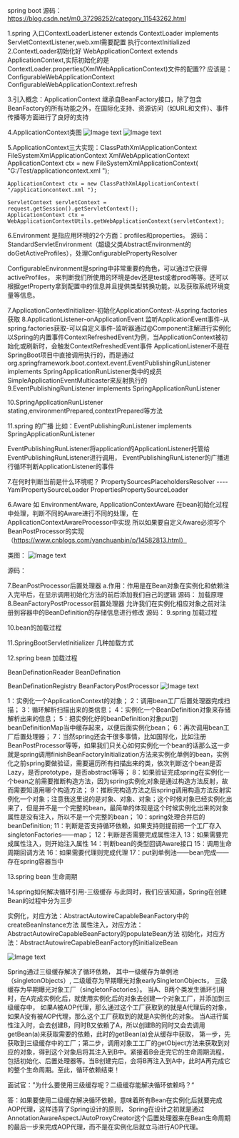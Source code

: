 spring boot 源码：https://blog.csdn.net/m0_37298252/category_11543262.html


1.spring 入口ContextLoaderListener extends ContextLoader implements ServletContextListener,web.xml需要配置
执行contextInitialized
2.ContextLoader初始化好
WebApplicationContext extends ApplicationContext,实际初始化的是ContextLoader.properties(XmlWebApplicationContext)文件的配置??
应该是：ConfigurableWebApplicationContext
ConfigurableWebApplicationContext.refresh

3.引入概念：ApplicationContext
继承自BeanFactory接口，除了包含BeanFactory的所有功能之外，在国际化支持、资源访问（如URL和文件）、事件传播等方面进行了良好的支持

4.ApplicationContext类图
![Image text](./1.png)
![Image text](./2.png)

5.ApplicationContext三大实现：ClassPathXmlApplicationContext FileSystemXmlApplicationContext XmlWebApplicationContext
    ApplicationContext ctx = new FileSystemXmlApplicationContext( "G:/Test/applicationcontext.xml ");
    
    ApplicationContext ctx = new ClassPathXmlApplicationContext( "/applicationcontext.xml ");
    
    ServletContext servletContext = request.getSession().getServletContext();
    ApplicationContext ctx = WebApplicationContextUtils.getWebApplicationContext(servletContext);
6.Environment
是指应用环境的2个方面：profiles和properties。
源码：StandardServletEnvironment（超级父类AbstractEnvironment的doGetActiveProfiles），处理ConfigurablePropertyResolver

ConfigurableEnvironment是spring中非常重要的角色，可以通过它获得activeProfiles，
来判断我们所使用的环境是dev还是test或者prod等等。还可以根据getProperty拿到配置中的信息并且提供类型转换功能，以及获取系统环境变量等信息。

7.ApplicationContextInitializer-初始化ApplicationContext-从spring.factories获取
8.ApplicationListener-onApplicationEvent 监听ApplicationEvent事件-从spring.factories获取-可以自定义事件-监听器通过@Component注解进行实例化
    以Spring的内置事件ContextRefreshedEvent为例，当ApplicationContext被初始化或刷新时，会触发ContextRefreshedEvent事件
    ApplicationListener不是在SpringBoot项目中直接调用执行的，而是通过org.springframework.boot.context.event.EventPublishingRunListener implements SpringApplicationRunListener类中的成员SimpleApplicationEventMulticaster来反射执行的
9.EventPublishingRunListener   implements SpringApplicationRunListener

10.SpringApplicationRunListener
stating,environmentPrepared,contextPrepared等方法

11.spring 的广播
比如：EventPublishingRunListener implements SpringApplicationRunListener

EventPublishingRunListener将application的ApplicationListener托管给EventPublishingRunListener进行调用，
EventPublishingRunListener的广播进行循环判断ApplicationListener的事件



7.在何时判断当前是什么环境呢？
PropertySourcesPlaceholdersResolver ----
YamlPropertySourceLoader
PropertiesPropertySourceLoader


6.Aware 如
EnvironmentAware, ApplicationContextAware
在bean初始化过程中处理，判断不同的Aware进行不同的处理，在ApplicationContextAwareProcessor中实现
所以如果要自定义Aware必须写个BeanPostProcessor的实现（https://www.cnblogs.com/yanchuanbin/p/14582813.html）

类图：
![Image text](./3.png)

源码：

7.BeanPostProcessor后置处理器
a.作用：作用是在Bean对象在实例化和依赖注入完毕后，在显示调用初始化方法的前后添加我们自己的逻辑
源码：
加载原理
8.BeanFactoryPostProcessor前置处理器
允许我们在实例化相应对象之前对注册到容器中的BeanDefinition的存储信息进行修改
源码：
9.spring 加载过程

10.bean的加载过程

11.SpringBootServletInitializer 几种加载方式

12.spring bean 加载过程

BeanDefinationReader
BeanDefination

BeanDefinationRegistry
BeanFactoryPostProcessor
![Image text](./bean.png)

1：实例化一个ApplicationContext的对象；
2：调用bean工厂后置处理器完成扫描；
3：循环解析扫描出来的类信息；
4：实例化一个BeanDefinition对象来存储解析出来的信息；
5：把实例化好的beanDefinition对象put到beanDefinitionMap当中缓存起来，以便后面实例化bean；
6：再次调用bean工厂后置处理器；
7：当然spring还会干很多事情，比如国际化，比如注册BeanPostProcessor等等，如果我们只关心如何实例化一个bean的话那么这一步就是spring调用finishBeanFactoryInitialization方法来实例化单例的bean，实例化之前spring要做验证，需要遍历所有扫描出来的类，依次判断这个bean是否Lazy，是否prototype，是否abstract等等；
8：如果验证完成spring在实例化一个bean之前需要推断构造方法，因为spring实例化对象是通过构造方法反射，故而需要知道用哪个构造方法；
9：推断完构造方法之后spring调用构造方法反射实例化一个对象；注意我这里说的是对象、对象、对象；这个时候对象已经实例化出来了，但是并不是一个完整的bean，最简单的体现是这个时候实例化出来的对象属性是没有注入，所以不是一个完整的bean；
10：spring处理合并后的beanDefinition;
11：判断是否支持循环依赖，如果支持则提前把一个工厂存入singletonFactories——map；
12：判断是否需要完成属性注入
13：如果需要完成属性注入，则开始注入属性
14：判断bean的类型回调Aware接口
15：调用生命周期回调方法
16：如果需要代理则完成代理
17：put到单例池——bean完成——存在spring容器当中


13.spring bean 生命周期

14.spring如何解决循环引用-三级缓存
与此同时，我们应该知道，Spring在创建Bean的过程中分为三步

实例化，对应方法：AbstractAutowireCapableBeanFactory中的createBeanInstance方法
属性注入，对应方法：AbstractAutowireCapableBeanFactory的populateBean方法
初始化，对应方法：AbstractAutowireCapableBeanFactory的initializeBean

![Image text](./循环依赖.png)


Spring通过三级缓存解决了循环依赖，
其中一级缓存为单例池（singletonObjects）,
二级缓存为早期曝光对象earlySingletonObjects，
三级缓存为早期曝光对象工厂（singletonFactories）。
当A、B两个类发生循环引用时，在A完成实例化后，就使用实例化后的对象去创建一个对象工厂，并添加到三级缓存中，
如果A被AOP代理，那么通过这个工厂获取到的就是A代理后的对象，如果A没有被AOP代理，那么这个工厂获取到的就是A实例化的对象。
当A进行属性注入时，会去创建B，同时B又依赖了A，所以创建B的同时又会去调用getBean(a)来获取需要的依赖，此时的getBean(a)会从缓存中获取，
第一步，先获取到三级缓存中的工厂；第二步，调用对象工工厂的getObject方法来获取到对应的对象，得到这个对象后将其注入到B中。紧接着B会走完它的生命周期流程，
包括初始化、后置处理器等。当B创建完后，会将B再注入到A中，此时A再完成它的整个生命周期。至此，循环依赖结束！

面试官：”为什么要使用三级缓存呢？二级缓存能解决循环依赖吗？“

答：如果要使用二级缓存解决循环依赖，意味着所有Bean在实例化后就要完成AOP代理，这样违背了Spring设计的原则，
Spring在设计之初就是通过AnnotationAwareAspectJAutoProxyCreator这个后置处理器来在Bean生命周期的最后一步来完成AOP代理，而不是在实例化后就立马进行AOP代理。

